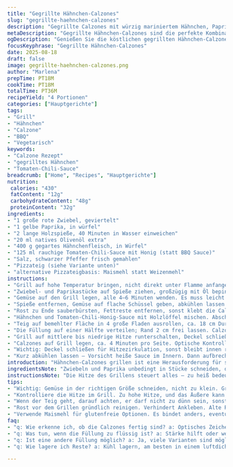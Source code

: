 ```yaml
---
title: "Gegrillte Hähnchen-Calzones"
slug: "gegrillte-haehnchen-calzones"
description: "Gegrillte Calzones mit würzig mariniertem Hähnchen, Paprika und Zwiebeln, statt Sauce BBQ eine rauchige Tomaten-Chili-Note mit Honig als süßer Twist. Fluffiger Pizzateig, rustikale Grillaromen, leichte Karamellisierung. Verzicht auf Eier und Milchprodukte, glutenfreie Anpassung durch Maismehl möglich. Schrittweise Zubereitung, Fokus auf Temperatur und Textur, typische Probleme bei Grillrezepten adressiert. Gemischtes Gemüse auf Holzspießen statt direkt aufs Rost, um Paddle-Effekt und zarte Bissfestigkeit zu sichern. "
metaDescription: "Gegrillte Hähnchen-Calzones sind die perfekte Kombination aus aromatischem Hähnchen, Gemüse und einer rauchigen Sauce. Ideal für Grillabende."
ogDescription: "Genießen Sie die köstlichen gegrillten Hähnchen-Calzones mit rauchiger Tomaten-Chili-Sauce. Ein Grill-Hit für jedes Fest."
focusKeyphrase: "Gegrillte Hähnchen-Calzones"
date: 2025-08-18
draft: false
image: gegrillte-haehnchen-calzones.png
author: "Marlena"
prepTime: PT18M
cookTime: PT18M
totalTime: PT36M
recipeYield: "4 Portionen"
categories: ["Hauptgerichte"]
tags:
- "Grill"
- "Hähnchen"
- "Calzone"
- "BBQ"
- "Vegetarisch"
keywords:
- "Calzone Rezept"
- "gegrilltes Hähnchen"
- "Tomaten-Chili-Sauce"
breadcrumb: ["Home", "Recipes", "Hauptgerichte"]
nutrition: 
 calories: "430"
 fatContent: "12g"
 carbohydrateContent: "48g"
 proteinContent: "32g"
ingredients:
- "1 große rote Zwiebel, geviertelt"
- "1 gelbe Paprika, in würfel"
- "2 lange Holzspieße, 40 Minuten in Wasser einweichen"
- "20 ml natives Olivenöl extra"
- "400 g gegartes Hähnchenfleisch, in Würfel"
- "125 ml rauchige Tomaten-Chili-Sauce mit Honig (statt BBQ Sauce)"
- "Salz, schwarzer Pfeffer frisch gemahlen"
- "Pizzateig (siehe Variante unten)"
- "alternative Pizzateigbasis: Maismehl statt Weizenmehl"
instructions:
- "Grill auf hohe Temperatur bringen, nicht direkt unter Flamme anfangen, will Röstaromen aber nicht verbrennen."
- "Zwiebel- und Paprikastücke auf Spieße ziehen, großzügig mit Öl bepinseln. Salz und Pfeffer grob einstreuen, kein feines Pulver, das verbrennt leicht."
- "Gemüse auf den Grill legen, alle 4–6 Minuten wenden. Es muss leicht weich, aber noch bissfest sein, fällt bei zu langem Grillen auseinander."
- "Spieße entfernen, Gemüse auf flache Schüssel geben, abkühlen lassen – Fingerprobe. Noch warm, aber kein Dampf mehr sichtbar."
- "Rost zu Ende sauberbürsten, Fettreste entfernen, sonst klebt die Calzone schnell an der Gitterung."
- "Hähnchen und Tomaten-Chili-Honig-Sauce mit Holzlöffel mischen. Abschmecken, gerne mehr Schärfe oder Süße je nach Geschmack, Balance ist alles."
- "Teig auf bemehlter Fläche in 4 große Fladen ausrollen, ca. 18 cm Durchmesser. Dünn muss er sein, aber nicht reissen – Mehlmenge dosieren."
- "Die Füllung auf einer Hälfte verteilen; Rand 2 cm frei lassen. Calzones zuklappen, Kanten mit feuchtem Finger befeuchten, fest zusammendrücken. Am Rand nicht zu viel drücken sonst wird’s hart."
- "Grill auf mittlere bis niedrige Hitze runterschalten, Deckel schließen."
- "Calzones auf Grill legen, ca. 4 Minuten pro Seite. Optische Kontrolle: Teig soll goldbraune Röstaromen und Blasen zeigen, nicht schwarz werden."
- "Wichtig: Deckel schließen für Hitzezirkulation, sonst bleibt innen roh."
- "Kurz abkühlen lassen – Vorsicht heiße Sauce im Innern. Dann aufbrechen, saftige, rauchige Füllung genießen."
introduction: "Hähnchen-Calzones grillen ist eine Herausforderung für sich, probiert man’s das erste Mal, kommt man oft zu knusprig oder innen roh raus. Ich habe mir angewöhnt, den Teig etwas dicker auszurollen und die Grillhitze genau zu kontrollieren. Paprika und Zwiebel auf Spießen beschleunigen die Garzeit und verhindern ein Durchfallen durch den Rost. Statt herkömmlicher BBQ-Sauce verwende ich selbstgemachte, rauchige Tomaten-Chili-Sauce mit etwas Honig; gibt eine angenehme Süße und Tiefe, die weniger dominant ist als klassische BBQ-Sauce. Praktisch ist, dass man vorgegartes Hähnchen aus Resten nehmen kann, perfekt für Reste-Verwertung. Das Grillen hat den Vorteil, dass die Calzones außen knusprig werden, während innen saftig bleibt, das kriegt man im Backofen selten so hin. Geduld mühselig, aber lohnt sich."
ingredientsNote: "Zwiebeln und Paprika unbedingt in Stücke schneiden, die gut auf Spieße passen. Komplett weiches Gemüse macht die Füllung matschig, lieber bissfest lassen. Wer keine Holzspieße hat, Alu- oder Metallspieße können funktionieren, Holz bringt aber leicht Rauch-Aroma. Die Sauce habe ich statt BBQ gegen eine rauchige Tomaten-Chili-Sauce mit Honig getauscht – süß-scharf, harmoniert mit Grillgeschmack hervorragend. Hähnchen kann roh mariniert sein und kurz mitgegrillt werden, oder vorgegart, wie hier. Beim Pizzateig lohnt sich Maismehl für glutenfreie Variante; dabei auf Bindung achten, evtl. etwas mehr Wasser, sonst bröselig. Öl auf Gemüse braucht man, damit sie nicht am Rost verkleben und für erste leichte Geschmacksschichten – nicht sparen. Salz kommt erst vor dem Grillen auf Gemüse, sonst zieht Wasser aus."
instructionsNote: "Die Hitze des Grillens steuert alles – zu heiß bedeutet außen verbrannt, innen roh. Deshalb niedrig bis mittel Anfang macht Sinn. Gemüse zuerst grillen, damit es Geschmack abgibt und fast gar ist, nicht überlagern. Saftige Füllung brauchen wir innen, sonst trocken. Beim Zusammenfalten der Calzones muss der Teigrand angefeuchtet werden, sonst platzt er auseinander. Wenn man mehrere Calzones macht, nicht zu dünn ausrollen, damit sie hitzebeständig bleiben. Grillrost gründlich reinigen verhindert Ankleben und Verbrennen. Regelmäßig wenden, im Blick behalten, das Knacken des Teigs, das Aufgehen der Blasen gibt die besten Hinweise. Deckel zu, damit Hitze sich hält und Backeffekt entsteht. Frisch vom Grill schmeckt am besten, knusprig an der Außenseite, feucht und würzig innen, sonst Kita-Keks. Finger weg schnell aufschneiden, sonst brennt man sich Zunge."
tips:
- "Wichtig: Gemüse in der richtigen Größe schneiden, nicht zu klein. Größere Stücke bleiben besser auf den Spießen. Bissfestigkeit ist clave. Zwiebeln und Paprika, perfekte Kombination. Anpinzeln nicht vergessen, schützt vor Ankleben. Öl gibt Geschmack und verhindert Verbrennen."
- "Kontrolliere die Hitze im Grill. Zu hohe Hitze, und das Äußere kann verbrennen, während das Innere roh bleibt. Bei mittlerer Hitze bleiben die Calzones knusprig und saftig. Timing ist alles. Deckel immer geschlossen halten für gleichmäßige Hitze."
- "Wenn der Teig geht, darauf achten, er darf nicht zu dünn sein, sonst wird er brüchig. Und zu dick lässt er sich kaum grillen. Fingerfeeling ist wichtig – fühlt sich gut an? Dann ist es perfekt. Experimentiere mit der Stärke des Teigs."
- "Rost vor dem Grillen gründlich reinigen. Verhindert Ankleben. Alte Reste können riskant sein. Nutze Hitze und schaue, wann die Blasen aufkommen. Das Signal ist klar – bald ist es fertig. Lass die Calzones ruhen, dann besser schneiden."
- "Verwende Maismehl für glutenfreie Optionen. Es bindet anders, eventuell mehr Wasser nötig. Bei der Füllung ist das Hähnchen variabel. Reste verwerten oder frisch marinieren. Süßere Tomaten-Chili-Sauce für mehr Tiefe ist wesentlich. Habe Geduld beim Wenden."
faq:
- "q: Wie erkenne ich, ob die Calzones fertig sind? a: Optisches Zeichen sind braune Röstaromen. Blasen deuten auf Garstufe hin. Deckel immer zu während des Grillens. Ich empfehle Mittelhitze für perfekte Ergebnisse."
- "q: Was tun, wenn die Füllung zu flüssig ist? a: Stärke hilft oder weniger Sauce nutzen. Die Konsistenz ist wichtig. Auch die Gemüsemengen anpassen, sonst wird's matschig. Bei Hitze regulieren, das hält die Füllung zusammen."
- "q: Ist eine andere Füllung möglich? a: Ja, viele Varianten sind möglich. Ändere die Gemüsearten oder mache es mit Rindfleisch. Das Grundrezept bleibt gleich, pass die Gewürze an. Experimentiere nach Lust und Laune."
- "q: Wie lagere ich Reste? a: Kühl lagern, am besten in einem luftdichten Behälter. Wieder aufwärmen in der Pfanne für knusprige Ergebnisse. Alternativ im Ofen, aber Grill ist das beste. Reste landen schnell im Müll."

---
```

